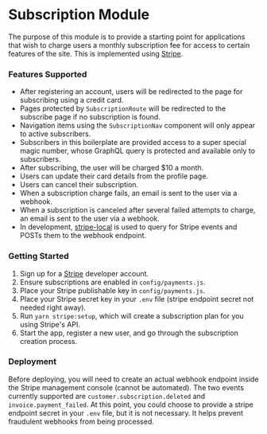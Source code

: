# Subscription Module

The purpose of this module is to provide a starting point for applications that wish to charge users a monthly subscription fee for access to certain features of the site. This is implemented using [Stripe](https://stripe.com).

### Features Supported

- After registering an account, users will be redirected to the page for subscribing using a credit card.
- Pages protected by `SubscriptionRoute` will be redirected to the subscribe page if no subscription is found.
- Navigation items using the `SubscriptionNav` component will only appear to active subscribers.
- Subscribers in this boilerplate are provided access to a super special magic number, whose GraphQL query is protected and available only to subscribers.
- After subscribing, the user will be charged $10 a month.
- Users can update their card details from the profile page.
- Users can cancel their subscription.
- When a subscription charge fails, an email is sent to the user via a webhook.
- When a subscription is canceled after several failed attempts to charge, an email is sent to the user via a webhook.
- In development, [stripe-local](https://github.com/jsonmaur/stripe-local) is used to query for Stripe events and POSTs them to the webhook endpoint.

### Getting Started

1. Sign up for a [Stripe](https://stripe.com) developer account.
2. Ensure subscriptions are enabled in `config/payments.js`.
3. Place your Stripe publishable key in `config/payments.js`.
4. Place your Stripe secret key in your `.env` file (stripe endpoint secret not needed right away).
5. Run `yarn stripe:setup`, which will create a subscription plan for you using Stripe's API.
6. Start the app, register a new user, and go through the subscription creation process.

### Deployment

Before deploying, you will need to create an actual webhook endpoint inside the Stripe management console (cannot be automated). The two events currently supported are `customer.subscription.deleted` and `invoice.payment_failed`. At this point, you could choose to provide a stripe endpoint secret in your `.env` file, but it is not necessary. It helps prevent fraudulent webhooks from being processed.

